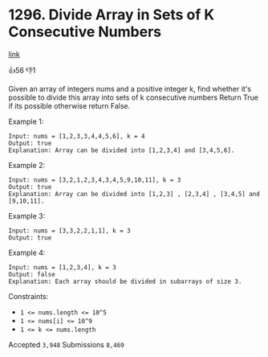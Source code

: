 # 1296. Divide Array in Sets of K Consecutive Numbers

[link](https://leetcode.com/problems/divide-array-in-sets-of-k-consecutive-numbers/)

👍56
👎1

Given an array of integers nums and a positive integer k,
find whether it's possible to divide this array into sets of k consecutive numbers
Return True if its possible otherwise return False.


Example 1:

```plt
Input: nums = [1,2,3,3,4,4,5,6], k = 4
Output: true
Explanation: Array can be divided into [1,2,3,4] and [3,4,5,6].
```

Example 2:

```plt
Input: nums = [3,2,1,2,3,4,3,4,5,9,10,11], k = 3
Output: true
Explanation: Array can be divided into [1,2,3] , [2,3,4] , [3,4,5] and [9,10,11].
```

Example 3:

```plt
Input: nums = [3,3,2,2,1,1], k = 3
Output: true
```

Example 4:

```plt
Input: nums = [1,2,3,4], k = 3
Output: false
Explanation: Each array should be divided in subarrays of size 3.
```

Constraints:

-   `1 <= nums.length <= 10^5`
-   `1 <= nums[i] <= 10^9`
-   `1 <= k <= nums.length`

Accepted
`3,948`
Submissions
`8,469`

